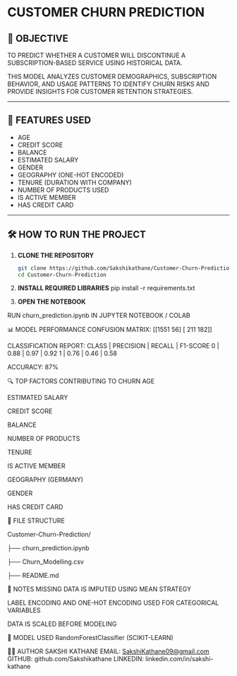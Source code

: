 # CUSTOMER CHURN PREDICTION

## 🎯 OBJECTIVE
TO PREDICT WHETHER A CUSTOMER WILL DISCONTINUE A SUBSCRIPTION-BASED SERVICE USING HISTORICAL DATA.

THIS MODEL ANALYZES CUSTOMER DEMOGRAPHICS, SUBSCRIPTION BEHAVIOR, AND USAGE PATTERNS TO IDENTIFY CHURN RISKS AND PROVIDE INSIGHTS FOR CUSTOMER RETENTION STRATEGIES.

---

## 🧠 FEATURES USED
- AGE
- CREDIT SCORE
- BALANCE
- ESTIMATED SALARY
- GENDER
- GEOGRAPHY (ONE-HOT ENCODED)
- TENURE (DURATION WITH COMPANY)
- NUMBER OF PRODUCTS USED
- IS ACTIVE MEMBER
- HAS CREDIT CARD

---

## 🛠️ HOW TO RUN THE PROJECT

1. **CLONE THE REPOSITORY**  
   ```bash
   git clone https://github.com/Sakshikathane/Customer-Churn-Prediction
   cd Customer-Churn-Prediction

2. **INSTALL REQUIRED LIBRARIES**
pip install -r requirements.txt

3. **OPEN THE NOTEBOOK**

RUN churn_prediction.ipynb IN JUPYTER NOTEBOOK / COLAB

📊 MODEL PERFORMANCE
CONFUSION MATRIX:
[[1551   56]
 [ 211  182]]

CLASSIFICATION REPORT:
CLASS | PRECISION | RECALL | F1-SCORE
0 | 0.88 | 0.97 | 0.92
1 | 0.76 | 0.46 | 0.58

ACCURACY: 87%

🔍 TOP FACTORS CONTRIBUTING TO CHURN
AGE

ESTIMATED SALARY

CREDIT SCORE

BALANCE

NUMBER OF PRODUCTS

TENURE

IS ACTIVE MEMBER

GEOGRAPHY (GERMANY)

GENDER

HAS CREDIT CARD

📁 FILE STRUCTURE

Customer-Churn-Prediction/

├── churn_prediction.ipynb

├── Churn_Modelling.csv

├── README.md

📌 NOTES
MISSING DATA IS IMPUTED USING MEAN STRATEGY

LABEL ENCODING AND ONE-HOT ENCODING USED FOR CATEGORICAL VARIABLES

DATA IS SCALED BEFORE MODELING

🤖 MODEL USED
RandomForestClassifier (SCIKIT-LEARN)

🧑‍💻 AUTHOR
SAKSHI KATHANE
EMAIL: SakshiKathane09@gmail.com
GITHUB: github.com/Sakshikathane
LINKEDIN: linkedin.com/in/sakshi-kathane
